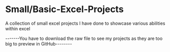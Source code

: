 # Small/Basic-Excel-Projects
A collection of small excel projects I have done to showcase various abilities within excel

-------You have to download the raw file to see my projects as they are too big to preview in GitHub--------
